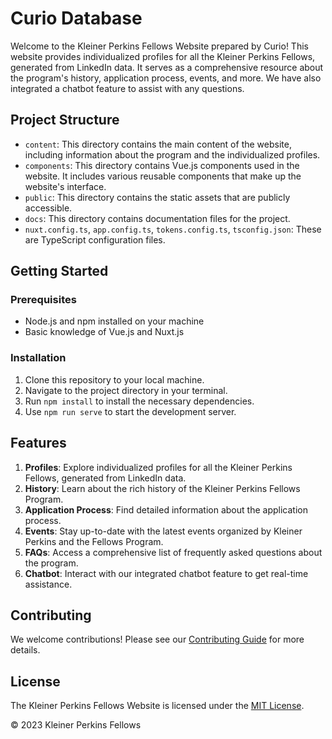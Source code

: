 # Curio Database

Welcome to the Kleiner Perkins Fellows Website prepared by Curio! This website provides individualized profiles for all the Kleiner Perkins Fellows, generated from LinkedIn data. It serves as a comprehensive resource about the program's history, application process, events, and more. We have also integrated a chatbot feature to assist with any questions.

## Project Structure

- `content`: This directory contains the main content of the website, including information about the program and the individualized profiles.
- `components`: This directory contains Vue.js components used in the website. It includes various reusable components that make up the website's interface.
- `public`: This directory contains the static assets that are publicly accessible.
- `docs`: This directory contains documentation files for the project.
- `nuxt.config.ts`, `app.config.ts`, `tokens.config.ts`, `tsconfig.json`: These are TypeScript configuration files.

## Getting Started

### Prerequisites

- Node.js and npm installed on your machine
- Basic knowledge of Vue.js and Nuxt.js

### Installation

1. Clone this repository to your local machine.
2. Navigate to the project directory in your terminal.
3. Run `npm install` to install the necessary dependencies.
4. Use `npm run serve` to start the development server.

## Features

1. **Profiles**: Explore individualized profiles for all the Kleiner Perkins Fellows, generated from LinkedIn data.
2. **History**: Learn about the rich history of the Kleiner Perkins Fellows Program.
3. **Application Process**: Find detailed information about the application process.
4. **Events**: Stay up-to-date with the latest events organized by Kleiner Perkins and the Fellows Program.
5. **FAQs**: Access a comprehensive list of frequently asked questions about the program.
6. **Chatbot**: Interact with our integrated chatbot feature to get real-time assistance.

## Contributing

We welcome contributions! Please see our [Contributing Guide](CONTRIBUTING.md) for more details.

## License

The Kleiner Perkins Fellows Website is licensed under the [MIT License](https://opensource.org/licenses/MIT).

© 2023 Kleiner Perkins Fellows
